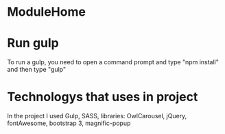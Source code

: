 # ModuleHome

# Run gulp
To run a gulp, you need to open a command prompt and type "npm install" and then type "gulp"

# Technologys that uses in project
In the project I used Gulp, SASS, libraries: OwlCarousel, jQuery, fontAwesome, bootstrap 3, magnific-popup
